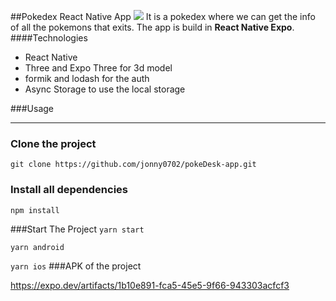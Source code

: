 ##Pokedex React Native App
![](https://firebasestorage.googleapis.com/v0/b/portfolio-fca3e.appspot.com/o/Pokedex.png?alt=media&token=17443364-ebe0-4347-9d1e-aebc1527d2ae)
It is a pokedex where we can get the info of all the pokemons that exits.
The app is build in  **React Native  Expo**.
####Technologies
- React Native
- Three and Expo Three for 3d  model
- formik and lodash for the auth
- Async Storage to use the local storage

###Usage

------------
### Clone the project
`git clone https://github.com/jonny0702/pokeDesk-app.git`

### Install all dependencies
`npm install`

###Start The Project
`yarn start`

`yarn android`

`yarn ios`
###APK of the project

https://expo.dev/artifacts/1b10e891-fca5-45e5-9f66-943303acfcf3

